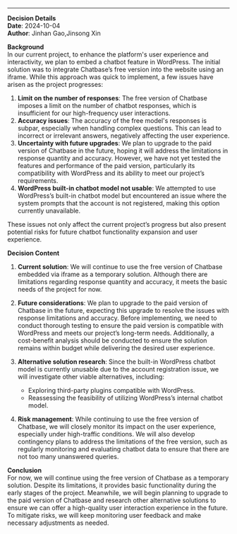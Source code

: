 

---

**Decision Details**  
**Date**: 2024-10-04  
**Author**: Jinhan Gao,Jinsong Xin 

**Background**  
In our current project, to enhance the platform's user experience and interactivity, we plan to embed a chatbot feature in WordPress. The initial solution was to integrate Chatbase’s free version into the website using an iframe. While this approach was quick to implement, a few issues have arisen as the project progresses:

1. **Limit on the number of responses**: The free version of Chatbase imposes a limit on the number of chatbot responses, which is insufficient for our high-frequency user interactions.
2. **Accuracy issues**: The accuracy of the free model's responses is subpar, especially when handling complex questions. This can lead to incorrect or irrelevant answers, negatively affecting the user experience.
3. **Uncertainty with future upgrades**: We plan to upgrade to the paid version of Chatbase in the future, hoping it will address the limitations in response quantity and accuracy. However, we have not yet tested the features and performance of the paid version, particularly its compatibility with WordPress and its ability to meet our project’s requirements.
4. **WordPress built-in chatbot model not usable**: We attempted to use WordPress’s built-in chatbot model but encountered an issue where the system prompts that the account is not registered, making this option currently unavailable.

These issues not only affect the current project’s progress but also present potential risks for future chatbot functionality expansion and user experience.

**Decision Content**  
1. **Current solution**: We will continue to use the free version of Chatbase embedded via iframe as a temporary solution. Although there are limitations regarding response quantity and accuracy, it meets the basic needs of the project for now.
   
2. **Future considerations**: We plan to upgrade to the paid version of Chatbase in the future, expecting this upgrade to resolve the issues with response limitations and accuracy. Before implementing, we need to conduct thorough testing to ensure the paid version is compatible with WordPress and meets our project’s long-term needs. Additionally, a cost-benefit analysis should be conducted to ensure the solution remains within budget while delivering the desired user experience.

3. **Alternative solution research**: Since the built-in WordPress chatbot model is currently unusable due to the account registration issue, we will investigate other viable alternatives, including:
   - Exploring third-party plugins compatible with WordPress.
   - Reassessing the feasibility of utilizing WordPress’s internal chatbot model.

4. **Risk management**: While continuing to use the free version of Chatbase, we will closely monitor its impact on the user experience, especially under high-traffic conditions. We will also develop contingency plans to address the limitations of the free version, such as regularly monitoring and evaluating chatbot data to ensure that there are not too many unanswered queries.

**Conclusion**  
For now, we will continue using the free version of Chatbase as a temporary solution. Despite its limitations, it provides basic functionality during the early stages of the project. Meanwhile, we will begin planning to upgrade to the paid version of Chatbase and research other alternative solutions to ensure we can offer a high-quality user interaction experience in the future. To mitigate risks, we will keep monitoring user feedback and make necessary adjustments as needed.
